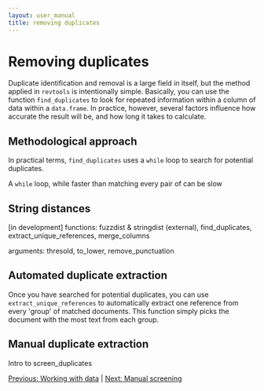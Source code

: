 ```yaml
---
layout: user_manual
title: removing duplicates
---
```

<head>
  <!-- Global site tag (gtag.js) - Google Analytics -->
  <script async src="https://www.googletagmanager.com/gtag/js?id=UA-121833450-2"></script>
  <script>
    window.dataLayer = window.dataLayer || [];
    function gtag(){dataLayer.push(arguments);}
    gtag('js', new Date());

    gtag('config', 'UA-121833450-2');
  </script>
</head>

# Removing duplicates
Duplicate identification and removal is a large field in itself, but the method applied in <code>revtools</code> is intentionally simple. Basically, you can use the function <code>find_duplicates</code> to look for repeated information within a column of data within a <code>data.frame</code>. In practice, however, several factors influence how accurate the result will be, and how long it takes to calculate.

## Methodological approach
In practical terms, <code>find_duplicates</code> uses a <code>while</code> loop to search for potential duplicates.

A <code>while</code> loop, while faster than matching every pair of can be slow

## String distances
[in development]
functions: fuzzdist & stringdist (external), find_duplicates, extract_unique_references, merge_columns

arguments: thresold, to_lower, remove_punctuation

## Automated duplicate extraction
Once you have searched for potential duplicates, you can use <code>extract_unique_references</code> to automatically extract one reference from every 'group' of matched documents. This function simply picks the document with the most text from each group.

## Manual duplicate extraction
Intro to screen_duplicates


<a href="/user_manual/3_working_with_data.html">Previous: Working with data</a> | <a href="/user_manual/5_manual_screening.html">Next: Manual screening</a>